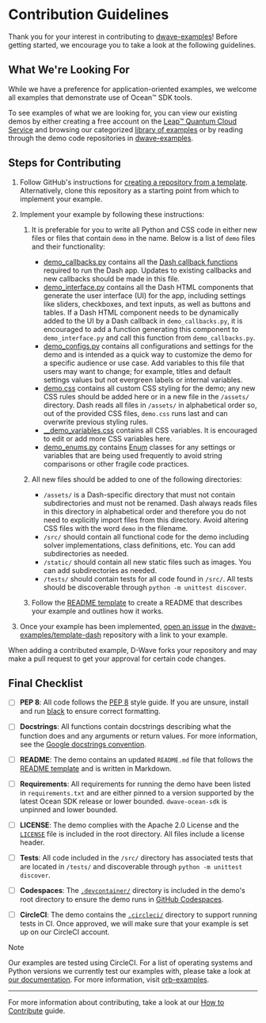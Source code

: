 # Contribution Guidelines

Thank you for your interest in contributing to [dwave-examples](https://github.com/dwave-examples)!
Before getting started, we encourage you to take a look at the following guidelines.

## What We're Looking For

While we have a preference for application-oriented examples, we welcome all examples that
demonstrate use of Ocean&trade; SDK tools.

To see examples of what we are looking for, you can view our existing demos by either creating a
free account on the [Leap&trade; Quantum Cloud Service](https://cloud.dwavesys.com/leap/signup/)
and browsing our categorized [library of examples](https://cloud.dwavesys.com/leap/examples/) or by
reading through the demo code repositories in [dwave-examples](https://github.com/dwave-examples).

## Steps for Contributing

1.  Follow GitHub's instructions for
    [creating a repository from a template](https://docs.github.com/en/repositories/creating-and-managing-repositories/creating-a-repository-from-a-template).
    Alternatively, clone this repository as a starting point from which to implement your example.

2.  Implement your example by following these instructions:

    1.  It is preferable for you to write all Python and CSS code in either new files or files that
        contain `demo` in the name. Below is a list of `demo` files and their functionality:

        *   [demo_callbacks.py](demo_callbacks.py) contains all the
            [Dash callback functions](https://dash.plotly.com/basic-callbacks) required to run the
            Dash app. Updates to existing callbacks and new callbacks should be made in this file.
        *   [demo_interface.py](demo_interface.py) contains all the Dash HTML components that
            generate the user interface (UI) for the app, including settings like sliders,
            checkboxes, and text inputs, as well as buttons and tables. If a Dash HTML component
            needs to be dynamically added to the UI by a Dash callback in `demo_callbacks.py`, it
            is encouraged to add a function generating this component to `demo_interface.py` and
            call this function from `demo_callbacks.py`.
        *   [demo_configs.py](demo_configs.py) contains all configurations and settings for the
            demo and is intended as a quick way to customize the demo for a specific audience or
            use case. Add variables to this file that users may want to change; for example, titles
            and default settings values but not evergreen labels or internal variables.
        *   [demo.css](assets/demo.css) contains all custom CSS styling for the demo; any new CSS rules
            should be added here or in a new file in the `/assets/` directory. Dash reads all
            files in `/assets/` in alphabetical order so, out of the provided CSS files, `demo.css`
            runs last and can overwrite previous styling rules.
        *   [__demo_variables.css](assets/__demo_variables.css) contains all CSS variables.
            It is encouraged to edit or add more CSS variables here.
        *   [demo_enums.py](src/demo_enums.py) contains [Enum](https://docs.python.org/3/library/enum.html)
            classes for any settings or variables that are being used frequently to avoid string
            comparisons or other fragile code practices.

    2.  All new files should be added to one of the following directories:
        *   `/assets/` is a Dash-specific directory that must not contain subdirectories and must
            not be renamed. Dash always reads files in this directory in alphabetical order and
            therefore you do not need to explicitly import files from this directory. Avoid altering
            CSS files with the word `demo` in the filename.
        *   `/src/` should contain all functional code for the demo including solver implementations,
            class definitions, etc. You can add subdirectories as needed.
        *   `/static/` should contain all new static files such as images. You can add subdirectories
            as needed.
        *   `/tests/` should contain tests for all code found in `/src/`. All tests should be
            discoverable through `python -m unittest discover`.

    3.  Follow the [README template](README.md) to create a README that describes your example and
        outlines how it works.

3.  Once your example has been implemented,
    [open an issue](https://github.com/dwave-examples/template-dash/issues/new/choose) in the
    [dwave-examples/template-dash](https://github.com/dwave-examples/template-dash) repository
    with a link to your example.

When adding a contributed example, D-Wave forks your repository and may make a pull 
request to get your approval for certain code changes.

## Final Checklist

- [ ] **PEP 8**: All code follows the [PEP 8](https://www.python.org/dev/peps/pep-0008/) style guide.
If you are unsure, install and run [black](https://pypi.org/project/black/) to ensure correct formatting.

- [ ] **Docstrings**: All functions contain docstrings describing what the function does and any
arguments or return values. For more information, see the
[Google docstrings convention](https://google.github.io/styleguide/pyguide.html#38-comments-and-docstrings).

- [ ] **README**: The demo contains an updated `README.md` file that follows the
[README template](README.md) and is written in Markdown.

- [ ] **Requirements**: All requirements for running the demo have been listed in `requirements.txt`
and are either pinned to a version supported by the latest Ocean SDK release or lower bounded.
`dwave-ocean-sdk` is unpinned and lower bounded.

- [ ] **LICENSE**: The demo complies with the Apache 2.0 License and the [`LICENSE`](LICENSE) file
is included in the root directory. All files include a license header.

- [ ] **Tests**: All code included in the `/src/` directory has associated tests that are located in
`/tests/` and discoverable through `python -m unittest discover`.

- [ ] **Codespaces**: The [`.devcontainer/`](.devcontainer/) directory is included in the demo's
root directory to ensure the demo runs in
[GitHub Codespaces](https://docs.github.com/en/codespaces/overview).

- [ ] **CircleCI**: The demo contains the [`.circleci/`](.circleci/) directory to support running
tests in CI. Once approved, we will make sure that your example is set up on our CircleCI account.

> [!NOTE]  
> Our examples are tested using CircleCI. For a list of operating systems and
Python versions we currently test our examples with, please take a look at [our
documentation](https://docs.ocean.dwavesys.com/en/stable/overview/install.html).
For more information, visit [orb-examples](https://circleci.com/developer/orbs/orb/dwave/orb-examples).

---

For more information about contributing, take a look at our
[How to Contribute](https://docs.ocean.dwavesys.com/en/latest/contributing.html#documentation-and-comments)
guide.
